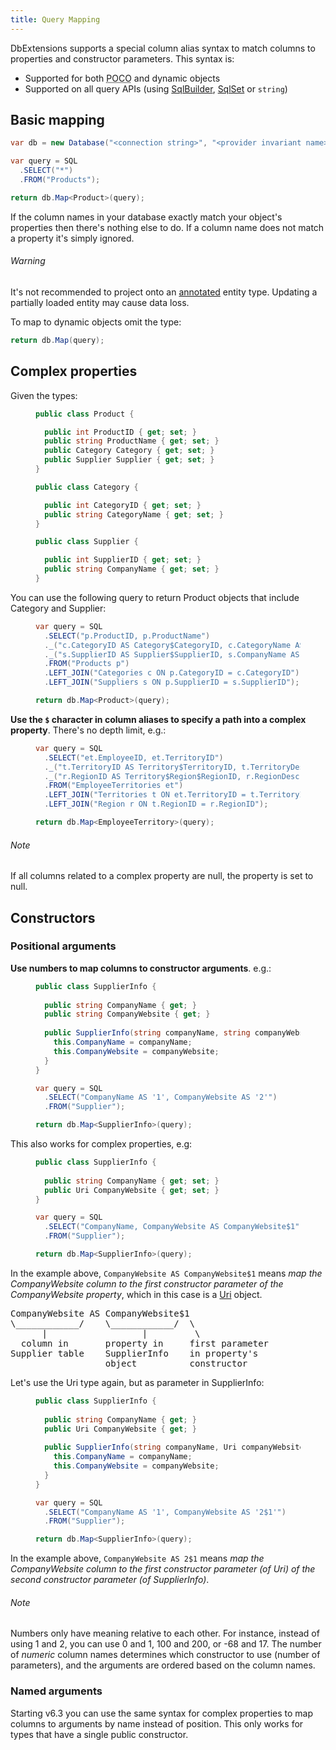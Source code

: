 ```yaml
---
title: Query Mapping
---
```

DbExtensions supports a special column alias syntax to match columns to properties and constructor parameters. This syntax is:

- Supported for both <abbr title="Plain Old CLR Object">POCO</abbr> and dynamic objects
- Supported on all query APIs (using [SqlBuilder], [SqlSet] or `string`)

Basic mapping
-------------
```csharp
var db = new Database("<connection string>", "<provider invariant name>");

var query = SQL
  .SELECT("*")
  .FROM("Products");

return db.Map<Product>(query);
```

If the column names in your database exactly match your object's properties then there's nothing else to do. If a column name does not match a property it's simply ignored.

<div class="note danger" markdown="1">

###### Warning
It's not recommended to project onto an [annotated][annotations] entity type. Updating a partially loaded entity may cause data loss.

</div>

To map to dynamic objects omit the type:

```csharp
return db.Map(query);
```

Complex properties
------------------
Given the types:

<figure class="code" data-highlight-lines="5 6" markdown="1">

```csharp
public class Product {

  public int ProductID { get; set; }
  public string ProductName { get; set; }
  public Category Category { get; set; }
  public Supplier Supplier { get; set; }
}

public class Category {

  public int CategoryID { get; set; }
  public string CategoryName { get; set; }
}

public class Supplier {

  public int SupplierID { get; set; }
  public string CompanyName { get; set; }
}
```

</figure>

You can use the following query to return Product objects that include Category and Supplier:

<figure class="code" data-highlight-lines="3 4" markdown="1">

```csharp
var query = SQL
  .SELECT("p.ProductID, p.ProductName")
  ._("c.CategoryID AS Category$CategoryID, c.CategoryName AS Category$CategoryName")
  ._("s.SupplierID AS Supplier$SupplierID, s.CompanyName AS Supplier$CompanyName")
  .FROM("Products p")
  .LEFT_JOIN("Categories c ON p.CategoryID = c.CategoryID")
  .LEFT_JOIN("Suppliers s ON p.SupplierID = s.SupplierID");

return db.Map<Product>(query);
```

</figure>

**Use the `$` character in column aliases to specify a path into a complex property**. There's no depth limit, e.g.:

<figure class="code" data-highlight-lines="4" markdown="1">

```csharp
var query = SQL
  .SELECT("et.EmployeeID, et.TerritoryID")
  ._("t.TerritoryID AS Territory$TerritoryID, t.TerritoryDescription AS Territory$TerritoryDescription, t.RegionID AS Territory$RegionID")
  ._("r.RegionID AS Territory$Region$RegionID, r.RegionDescription AS Territory$Region$RegionDescription")
  .FROM("EmployeeTerritories et")
  .LEFT_JOIN("Territories t ON et.TerritoryID = t.TerritoryID")
  .LEFT_JOIN("Region r ON t.RegionID = r.RegionID");

return db.Map<EmployeeTerritory>(query);
```

</figure>

<div class="note" markdown="1">

###### Note
If all columns related to a complex property are null, the property is set to null.

</div>

Constructors
------------

### Positional arguments
**Use numbers to map columns to constructor arguments**. e.g.:

<figure class="code" data-highlight-lines="6 13" markdown="1">

```csharp
public class SupplierInfo {
  
  public string CompanyName { get; }
  public string CompanyWebsite { get; }
  
  public SupplierInfo(string companyName, string companyWebsite) {
    this.CompanyName = companyName;
    this.CompanyWebsite = companyWebsite;
  }
}

var query = SQL
  .SELECT("CompanyName AS '1', CompanyWebsite AS '2'")
  .FROM("Supplier");

return db.Map<SupplierInfo>(query);
```

</figure>

This also works for complex properties, e.g:

<figure class="code" data-highlight-lines="4 8" markdown="1">

```csharp
public class SupplierInfo {
  
  public string CompanyName { get; set; }
  public Uri CompanyWebsite { get; set; }
}

var query = SQL
  .SELECT("CompanyName, CompanyWebsite AS CompanyWebsite$1")
  .FROM("Supplier");

return db.Map<SupplierInfo>(query);
```

</figure>

In the example above, `CompanyWebsite AS CompanyWebsite$1` means *map the CompanyWebsite column to the first constructor parameter of the CompanyWebsite property*, which in this case is a [Uri] object.

<pre>
CompanyWebsite AS CompanyWebsite$1
\____________/    \____________/  \
      |                  |         \
  column in       property in     first parameter
Supplier table    SupplierInfo    in property's
                  object          constructor
</pre>

Let's use the Uri type again, but as parameter in SupplierInfo:

<figure class="code" data-highlight-lines="6 13" markdown="1">

```csharp
public class SupplierInfo {
  
  public string CompanyName { get; }
  public Uri CompanyWebsite { get; }
  
  public SupplierInfo(string companyName, Uri companyWebsite) {
    this.CompanyName = companyName;
    this.CompanyWebsite = companyWebsite;
  }
}

var query = SQL
  .SELECT("CompanyName AS '1', CompanyWebsite AS '2$1'")
  .FROM("Supplier");

return db.Map<SupplierInfo>(query);
```

</figure>

In the example above, `CompanyWebsite AS 2$1` means *map the CompanyWebsite column to the first constructor parameter (of Uri) of the second constructor parameter (of SupplierInfo)*.

<div class="note" markdown="1">

###### Note
Numbers only have meaning relative to each other. For instance, instead of using 1 and 2, you can use 0 and 1, 100 and 200, or -68 and 17. The number of <em>numeric</em> column names determines which constructor to use (number of parameters), and the arguments are ordered based on the column names.

</div>

### Named arguments
Starting v6.3 you can use the same syntax for complex properties to map columns to arguments by name instead of position. This only works for types that have a single public constructor.


[SqlBuilder]: SqlBuilder.html
[SqlSet]: SqlSet.html
[Uri]: https://msdn.microsoft.com/en-us/library/system.uri
[annotations]: annotations.html
